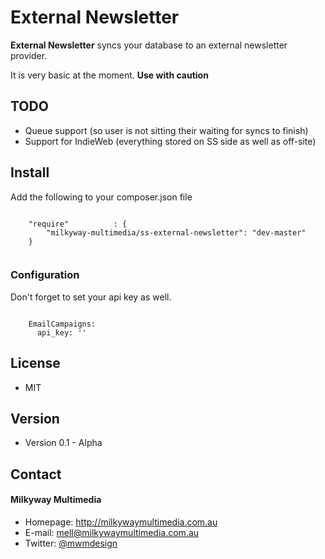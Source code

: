 External Newsletter
======
**External Newsletter** syncs your database to an external newsletter provider.

It is very basic at the moment. **Use with caution**

## TODO
* Queue support (so user is not sitting their waiting for syncs to finish)
* Support for IndieWeb (everything stored on SS side as well as off-site)

## Install
Add the following to your composer.json file

```

    "require"          : {
		"milkyway-multimedia/ss-external-newsletter": "dev-master"
	}
	
```

### Configuration

Don't forget to set your api key as well.

```

    EmailCampaigns:
      api_key: ''

```

## License 
* MIT

## Version 
* Version 0.1 - Alpha

## Contact
#### Milkyway Multimedia
* Homepage: http://milkywaymultimedia.com.au
* E-mail: mell@milkywaymultimedia.com.au
* Twitter: [@mwmdesign](https://twitter.com/mwmdesign "mwmdesign on twitter")